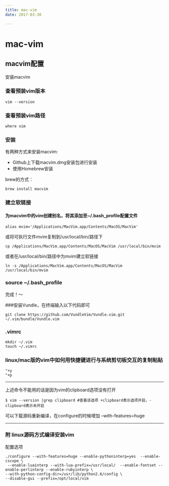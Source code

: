 ```yaml
---
title: mac-vim
date: 2017-03-30

---
```

# mac-vim

## macvim配置

安装macvim

### 查看预装vim版本

```
vim --version
```

### 查看预装vim路径

```
where vim
```

### 安装

有两种方式来安装macvim:

- Github上下载macvim.dmg安装包进行安装
- 使用Homebrew安装

brew的方式：

```
brew install macvim
```

### 建立软链接

#### 为macvim中的vim创建别名，将其添加至~/.bash_profile配置文件

```
alias mvim='/Applications/MacVim.app/Contents/MacOS/MacVim'
```

或将可执行文件mvim复制到/usr/local/bin/路径下

```
cp /Applications/MacVim.app/Contents/MacOS/MacVim /usr/local/bin/mvim
```

或者在/usr/local/bin/路径中为mvim建立软链接

```
ln -s /Applications/MacVim.app/Contents/MacOS/MacVim /usr/local/bin/mvim
```

### source ~/.bash_profile

完成！～

\###安装Vundle，在终端输入以下代码即可

```
git clone https://github.com/VundleVim/Vundle.vim.git ~/.vim/bundle/Vundle.vim
```

### .vimrc

```
mkdir ~/.vim    
touch ~/.vimrc  
```

### linux/mac版的vim中如何用快捷键进行与系统剪切板交互的复制粘贴

```
"+y
"+p
```

------

上述命令不能用的话是因为vim的clipboard选项没有打开

```
$ vim --version |grep clipboard #查看该选项 +clipboard表示选项开启，-clipboard表示未开启
```

可以下载源码重新编译，在configure的时候增加 –with-features=huge

------

### 附 linux源码方式编译安装vim

配置选项

```
./configure --with-features=huge --enable-pythoninterp=yes  --enable-cscope \
 --enable-luainterp --with-lua-prefix=/usr/local/  --enable-fontset --enable-perlinterp --enable-rubyinterp \
--with-python-config-dir=/usr/lib/python2.6/config \
--disable-gui --prefix=/opt/local/vim  
```
